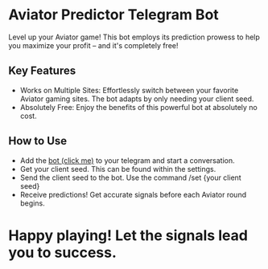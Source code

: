# Aviator Predictor Telegram Bot
Level up your Aviator game! This bot employs its prediction prowess to help you maximize your profit – and it's completely free!

## Key Features
- Works on Multiple Sites: Effortlessly switch between your favorite Aviator gaming sites. The bot adapts by only needing your client seed.
- Absolutely Free: Enjoy the benefits of this powerful bot at absolutely no cost.

## How to Use
- Add the [bot (click me)](https://t.me/aviatorpredia) to your telegram and start a conversation.
- Get your client seed. This can be found within the settings.
- Send the client seed to the bot. Use the command /set {your client seed}
- Receive predictions! Get accurate signals before each Aviator round begins.

# Happy playing! Let the signals lead you to success.

